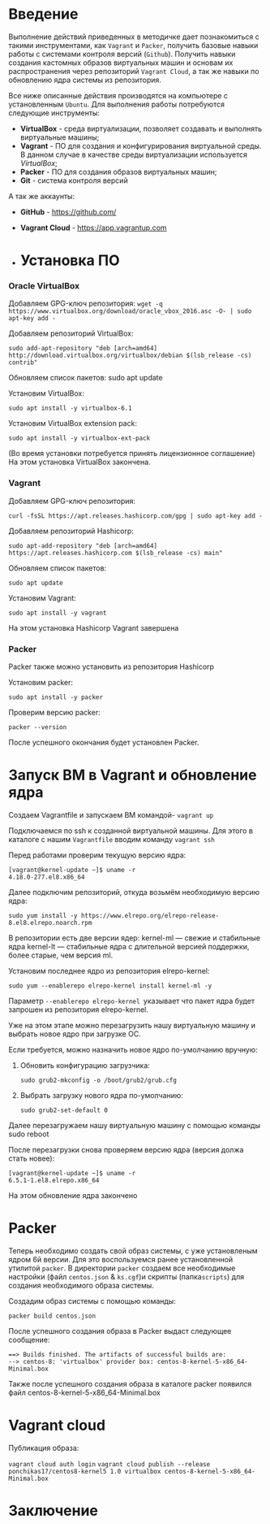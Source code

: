 # **Введение**

Выполнение действий приведенных в методичке дает познакомиться с такими инструментами, как `Vagrant` и `Packer`, получить базовые навыки работы с системами контроля версий (`Github`). Получить навыки создания кастомных образов виртуальных машин и основам их распространения через репозиторий `Vagrant Cloud`, а так же навыки по обновлению ядра системы из репозитория.

Все ниже описанные действия производятся на компьютере с установленным `Ubuntu`.
Для выполнения работы потребуются следующие инструменты:

- **VirtualBox** - среда виртуализации, позволяет создавать и выполнять виртуальные машины;
- **Vagrant** - ПО для создания и конфигурирования виртуальной среды. В данном случае в качестве среды виртуализации используется *VirtualBox*;
- **Packer** - ПО для создания образов виртуальных машин;
- **Git** - система контроля версий

А так же аккаунты:

- **GitHub** - https://github.com/
- **Vagrant Cloud** - https://app.vagrantup.com

- # **Установка ПО**

### **Oracle VirtualBox**
Добавляем GPG-ключ репозитория: `wget -q https://www.virtualbox.org/download/oracle_vbox_2016.asc -O- | sudo apt-key add -`

Добавляем репозиторий VirtualBox: 

`sudo add-apt-repository "deb [arch=amd64] http://download.virtualbox.org/virtualbox/debian $(lsb_release -cs) contrib"`


Обновляем список пакетов: sudo apt update 

Установим VirtualBox:

`sudo apt install -y virtualbox-6.1 `


Установим VirtualBox extension pack: 

`sudo apt install -y virtualbox-ext-pack`


(Во время установки потребуется принять лицензионное соглашение)
На этом установка VirtualBox закончена.

### **Vagrant**

Добавляем GPG-ключ репозитория: 

`curl -fsSL https://apt.releases.hashicorp.com/gpg | sudo apt-key add -`


Добавляем репозиторий Hashicorp: 

`sudo apt-add-repository "deb [arch=amd64] https://apt.releases.hashicorp.com $(lsb_release -cs) main"`


Обновляем список пакетов: 

`sudo apt update`

Установим Vagrant: 

`sudo apt install -y vagrant`


На этом установка Hashicorp Vagrant завершена

### **Packer**

Packer также можно установить из репозитория Hashicorp

Установим packer: 

`sudo apt install -y packer`

Проверим версию packer: 

`packer --version`


После успешного окончания будет установлен Packer.


# **Запуск ВМ в Vagrant и обновление ядра**

Создаем Vagrantfile и запускаем ВМ командой- `vagrant up`

Подключаемся по ssh к созданной виртуальной машины. Для этого в каталоге с нашим `Vagrantfile` вводим команду `vagrant ssh` 

Перед работами проверим текущую версию ядра:
```
[vagrant@kernel-update ~]$ uname -r
4.18.0-277.el8.x86_64
```


Далее подключим репозиторий, откуда возьмём необходимую версию ядра:

`sudo yum install -y https://www.elrepo.org/elrepo-release-8.el8.elrepo.noarch.rpm`


В репозитории есть две версии ядер:
kernel-ml — свежие и стабильные ядра
kernel-lt — стабильные ядра с длительной версией поддержки, более старые, чем версия ml.

Установим последнее ядро из репозитория elrepo-kernel:

`sudo yum --enablerepo elrepo-kernel install kernel-ml -y`


Параметр `--enablerepo elrepo-kernel `указывает что пакет ядра будет запрошен из репозитория elrepo-kernel.

Уже на этом этапе можно перезагрузить нашу виртуальную машину и выбрать новое ядро при загрузке ОС. 

Если требуется, можно назначить новое ядро по-умолчанию вручную:
1) Обновить конфигурацию загрузчика:
   
   `sudo grub2-mkconfig -o /boot/grub2/grub.cfg`
   
2) Выбрать загрузку нового ядра по-умолчанию:

   `sudo grub2-set-default 0`
  

Далее перезагружаем нашу виртуальную машину с помощью команды sudo reboot

После перезагрузки снова проверяем версию ядра (версия должа стать новее):

```
[vagrant@kernel-update ~]$ uname -r 
6.5.1-1.el8.elrepo.x86_64
```

На этом обновление ядра закончено

# **Packer**

Теперь необходимо создать свой образ системы, с уже установленым ядром 6й версии. Для это воспользуемся ранее установленной утилитой `packer`. В директории `packer` создаем все необходимые настройки (файл `centos.json` & `ks.cgf`)и скрипты (папка`scripts`) для создания необходимого образа системы.

Cоздадим образ системы с помощью команды:

`packer build centos.json`


После успешного создания образа в Packer выдаст следующее сообщение:
```
==> Builds finished. The artifacts of successful builds are:
--> centos-8: 'virtualbox' provider box: centos-8-kernel-5-x86_64-Minimal.box
```

Также после успешного создания образа в каталоге packer появился файл сentos-8-kernel-5-x86_64-Minimal.box

# **Vagrant cloud**

Публикация образа:

`vagrant cloud auth login`
`vagrant cloud publish --release ponchikas17/centos8-kernel5 1.0 virtualbox centos-8-kernel-5-x86_64-Minimal.box`


# **Заключение**
